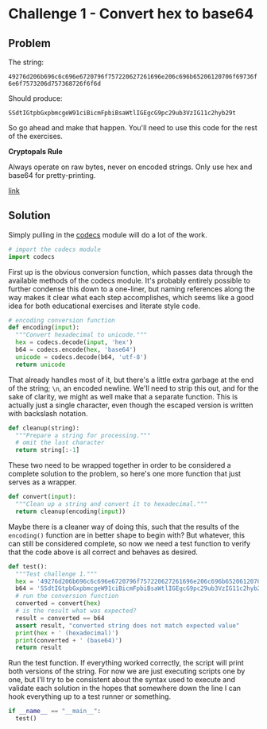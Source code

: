 # Challenge 1 - Convert hex to base64

## Problem

The string:

`49276d206b696c6c696e6720796f757220627261696e206c696b65206120706f69736f6e6f7573206d757368726f6f6d`

Should produce:

`SSdtIGtpbGxpbmcgeW91ciBicmFpbiBsaWtlIGEgcG9pc29ub3VzIG11c2hyb29t`

So go ahead and make that happen. You'll need to use this code for the rest of the exercises.

**Cryptopals Rule**

Always operate on raw bytes, never on encoded strings. Only use hex and base64 for pretty-printing.

[link](https://cryptopals.com/sets/1/challenges/1)

## Solution

Simply pulling in the [codecs](https://docs.python.org/2/library/codecs.html) module will do a lot of the work.

```python
# import the codecs module
import codecs
```

First up is the obvious conversion function, which passes data through the available methods of the codecs module. It's probably entirely possible to further condense this down to a one-liner, but naming references along the way makes it clear what each step accomplishes, which seems like a good idea for both educational exercises and literate style code.

```python
# encoding conversion function
def encoding(input):
  """Convert hexadecimal to unicode."""
  hex = codecs.decode(input, 'hex')
  b64 = codecs.encode(hex, 'base64')
  unicode = codecs.decode(b64, 'utf-8')
  return unicode
```

That already handles most of it, but there's a little extra garbage at the end of the string; `\n`, an encoded newline. We'll need to strip this out, and for the sake of clarity, we might as well make that a separate function. This is actually just a single character, even though the escaped version is written with backslash notation.

```python
def cleanup(string):
  """Prepare a string for processing."""
  # omit the last character
  return string[:-1]
```

These two need to be wrapped together in order to be considered a complete solution to the problem, so here's one more function that just serves as a wrapper.

```python
def convert(input):
  """Clean up a string and convert it to hexadecimal."""
  return cleanup(encoding(input))
```

Maybe there is a cleaner way of doing this, such that the results of the `encoding()` function are in better shape to begin with? But whatever, this can still be considered complete, so now we need a test function to verify that the code above is all correct and behaves as desired.

```python
def test():
  """Test challenge 1."""
  hex = '49276d206b696c6c696e6720796f757220627261696e206c696b65206120706f69736f6e6f7573206d757368726f6f6d'
  b64 = 'SSdtIGtpbGxpbmcgeW91ciBicmFpbiBsaWtlIGEgcG9pc29ub3VzIG11c2hyb29t'
  # run the conversion function
  converted = convert(hex)
  # is the result what was expected?
  result = converted == b64
  assert result, "converted string does not match expected value"
  print(hex + ' (hexadecimal)')
  print(converted + ' (base64)')
  return result
```

Run the test function. If everything worked correctly, the script will print both versions of the string. For now we are just executing scripts one by one, but I'll try to be consistent about the syntax used to execute and validate each solution in the hopes that somewhere down the line I can hook everything up to a test runner or something.

```python
if __name__ == "__main__":
  test()
```
